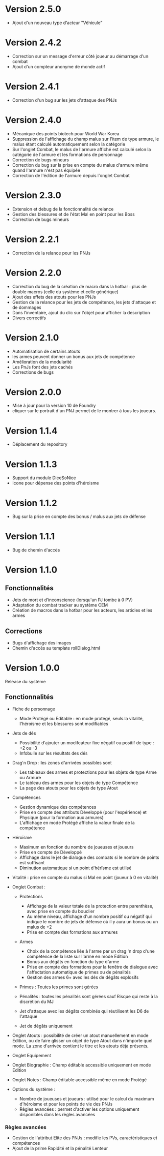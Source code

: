 # Version 2.5.0
- Ajout d'un nouveau type d'acteur "Véhicule"
# Version 2.4.2
- Correction sur un message d'erreur côté joueur au démarrage d'un combat
- Ajout d'un compteur anonyme de monde actif
# Version 2.4.1
- Correction d'un bug sur les jets d'attaque des PNJs
# Version 2.4.0
- Mécanique des points biotech pour World War Korea
- Suppression de l'affichage du champ malus sur l'item de type armure, le malus étant calculé automatiquement selon la catégorie
- Sur l'onglet Combat, le malus de l'armure affiché est calculé selon la catégorie de l'armure et les formations de personnage
- Correction de bugs mineurs
- Correction du bug sur la prise en compte du malus d'armure même quand l'armure n'est pas équipée
- Correction de l'édition de l'armure depuis l'onglet Combat

# Version 2.3.0
- Extension et debug de la fonctionnalité de relance
- Gestion des blessures et de l'état Mal en point pour les Boss
- Correction de bugs mineurs

# Version 2.2.1
- Correction de la relance pour les PNJs

# Version 2.2.0
- Correction du bug de la création de macro dans la hotbar : plus de double macros (celle du système et celle générique)
- Ajout des effets des atouts pour les PNJs
- Gestion de la relance pour les jets de compétence, les jets d'attaque et de dommages
- Dans l'inventaire, ajout du clic sur l'objet pour afficher la description
- Divers correctifs

# Version 2.1.0
- Automatisation de certains atouts
- les armes peuvent donner un bonus aux jets de compétence
- Amélioration de la modularité
- Les PnJs font des jets cachés
- Corrections de bugs

# Version 2.0.0
- Mise à jour pour la version 10 de Foundry
- cliquer sur le portrait d'un PNJ permet de le montrer à tous les joueurs.

# Version 1.1.4
- Déplacement du repository

# Version 1.1.3
- Support du module DiceSoNice
- Icone pour dépense des points d'héroisme

# Version 1.1.2
- Bug sur la prise en compte des bonus / malus aux jets de défense

# Version 1.1.1
- Bug de chemin d'accès

# Version 1.1.0
## Fonctionnalités
- Jets de mort et d'inconscience (lorsqu'un PJ tombe à 0 PV)
- Adaptation du combat tracker au système CEM
- Création de macros dans la hotbar pour les acteurs, les articles et les armes

## Corrections
- Bugs d'affichage des images
- Chemin d'accès au template rollDialog.html
# Version 1.0.0
Release du système

## Fonctionnalités

- Fiche de personnage
  - Mode Protégé ou Editable : en mode protégé, seuls la vitalité, l'héroïsme et les blessures sont modifiables

- Jets de dés
  - Possibilité d'ajouter un modifcateur fixe négatif ou positif de type : +2 ou -3
  - Infobulle sur les résultats des dés

- Drag'n Drop : les zones d'arrivées possibles sont
  - Les tableaux des armes et protections pour les objets de type Arme ou Armure
  - Le tableau des armes pour les objets de type Compétence
  - La page des atouts pour les objets de type Atout

- Compétences
  - Gestion dynamique des compétences
  - Prise en compte des attributs Développé (pour l'expérience) et Physique (pour la formation aux armures)
  - L'affichage en mode Protégé affiche la valeur finale de la compétence

- Héroïsme
  - Maximum en fonction du nombre de joueuses et joueurs
  - Prise en compte de Développé
  - Affichage dans le jet de dialogue des combats si le nombre de points est suffisant
  - Diminution automatique si un point d'hérîsme est utilisé

- Vitalité : prise en compte du malus si Mal en point (joueur à 0 en vitalité)

- Onglet Combat :
    
  - Protections
    - Affichage de la valeur totale de la protection entre parenthèse, avec prise en compte du bouclier
    - Au même niveau, affichage d'un nombre positif ou négatif qui indique le nombre de jets de défense où il y aura un bonus ou un malus de +2
    - Prise en compte des formations aux armures

  -	Armes
    - Choix de la compétence liée à l'arme par un drag 'n drop d'une compétence de la liste sur l'arme en mode Edition
    - Bonus aux dégâts en fonction du type d'arme
    - Prise en compte des formations pour la fenêtre de dialogue avec l'affectation automatique de primes ou de pénalités
    - Gestion des armes 6+ avec les dés de dégâts explosifs
  - Primes : Toutes les primes sont gérées
  - Pénalités : toutes les pénalités sont gérées sauf Risque qui reste à la discrétion du MJ
  - Jet d'attaque avec les dégâts combinés qui réutilisent les D6 de l'attaque
  - Jet de dégâts uniquement
		
- Onglet Atouts : possibilité de créer un atout manuellement en mode Edition, ou de faire glisser un objet de type Atout dans n'importe quel mode. La zone d'arrivée contient le titre et les atouts déjà présents.
- Onglet Equipement
- Onglet Biographie : Champ éditable accessible uniquement en mode Edition
- Onglet Notes : Champ éditable accessible même en mode Protégé

- Options du système :
  - Nombre de joueuses et joueurs : utilisé pour le calcul du maximum d'héroisme et pour les points de vie des PNJs
  - Règles avancées : permet d'activer les options uniquement disponibles dans les règles avancées

### Règles avancées
- Gestion de l'attribut Elite des PNJs : modifie les PVs, caractéristiques et compétences
- Ajout de la prime Rapidité et la pénalité Lenteur

